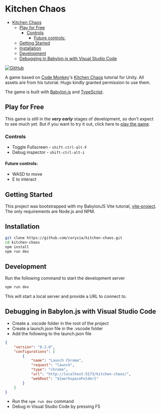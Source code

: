 # Kitchen Chaos

- [Kitchen Chaos](#kitchen-chaos)
  - [Play for Free](#play-for-free)
    - [Controls](#controls)
      - [Future controls:](#future-controls)
  - [Getting Started](#getting-started)
  - [Installation](#installation)
  - [Development](#development)
  - [Debugging in Babylon.js with Visual Studio Code](#debugging-in-babylonjs-with-visual-studio-code)

[![GitHub](https://img.shields.io/github/stars/corysia/kitchen-chaos?style=social)](https://github.com/corysia/kitchen-chaos)

A game based on [Code Monkey](https://unitycodemonkey.com/)'s [Kitchen Chaos](https://unitycodemonkey.com/kitchenchaoscourse.php) tutorial for Unity.  All assets are from his tutorial.  Hugo kindly granted permission to use them.

The game is built with [Babylon.js](https://www.babylonjs.com/) and [TypeScript](https://www.typescriptlang.org/).

## Play for Free

This game is still in the _**very early**_ stages of development, so don't expect to see much yet.  But if you want to try it out, click here to [play the game](https://corysia.github.io/kitchen-chaos/).

### Controls

- Toggle Fullscreen - `shift-ctrl-alt-F`
- Debug inspector - `shift-ctrl-alt-i`

#### Future controls:

- WASD to move
- E to interact

## Getting Started

This project was bootstrapped with my BabylonJS Vite tutorial, [vite-project](https://github.com/corysia/vite-project).  The only requirements are Node.js and NPM.

## Installation

```bash
git clone https://github.com/corysia/kitchen-chaos.git
cd kitchen-chaos
npm install
npm run dev
```

## Development

Run the following command to start the development server

```bash
npm run dev
```

This will start a local server and provide a URL to connect to.

## Debugging in Babylon.js with Visual Studio Code

- Create a .vscode folder in the root of the project
- Create a launch.json file in the .vscode folder
- Add the following to the launch.json file

```json
{
    "version": "0.2.0",
    "configurations": [
        {
            "name": "Launch Chrome",
            "request": "launch",
            "type": "chrome",
            "url": "http://localhost:5173/kitchen-chaos/",
            "webRoot": "${workspaceFolder}"
        }
    ]
}
```

- Run the `npm run dev` command
- Debug in Visual Studio Code by pressing F5
